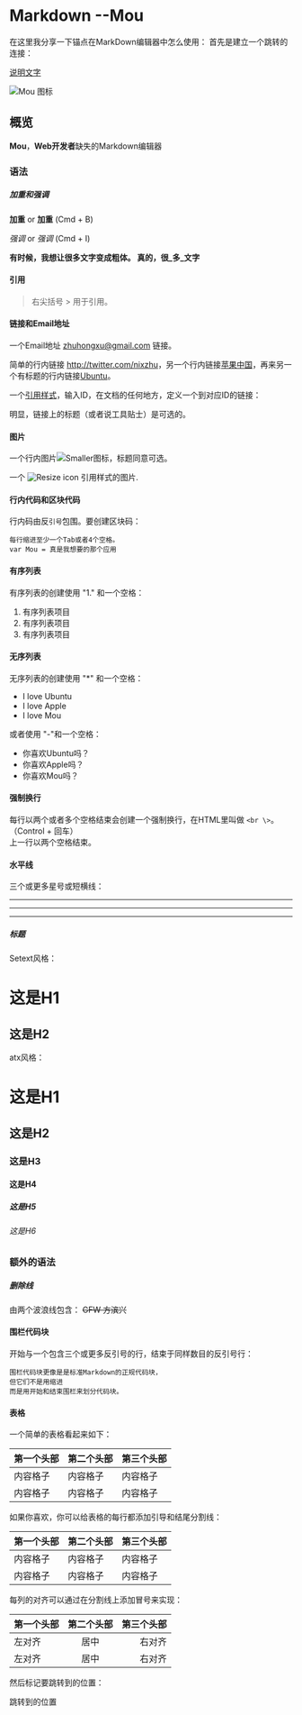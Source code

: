 # Markdown --Mou

在这里我分享一下锚点在MarkDown编辑器中怎么使用： 
首先是建立一个跳转的连接：

[说明文字](#jump)



![Mou 图标](http://mouapp.com/Mou_128.png)

## 概览

**Mou**，**Web开发者**缺失的Markdown编辑器

### 语法

##### 加重和强调

**加重** or __加重__ (Cmd + B)

*强调* or _强调_ (Cmd + I)

**有时候，我想让很多文字变成粗体。
真的，很_多_文字**

#### 引用

> 右尖括号 &gt; 用于引用。

#### 链接和Email地址

一个Email地址 <zhuhongxu@gmail.com> 链接。

简单的行内链接 <http://twitter.com/nixzhu>，另一个行内链接[苹果中国](http://www.apple.com.cn)，再来另一个有标题的行内链接[Ubuntu](http://www.ubuntu.com "Linux for human beings")。

一个[引用样式][id]，输入ID，在文档的任何地方，定义一个到对应ID的链接：

[id]: http://mouapp.com "Mac OS X上的Markdown编辑器"

明显，链接上的标题（或者说工具贴士）是可选的。

#### 图片

一个行内图片![Smaller图标](http://smallerapp.com/favicon.ico "我是标题")，标题同意可选。

一个 ![Resize icon][2] 引用样式的图片.

[2]: http://resizesafari.com/favicon.ico "Title"

#### 行内代码和区块代码

行内码由反`引号`包围。要创建区块码：

	每行缩进至少一个Tab或者4个空格。
	var Mou = 真是我想要的那个应用

#### 有序列表

有序列表的创建使用 "1." 和一个空格：

1. 有序列表项目
2. 有序列表项目
3. 有序列表项目

#### 无序列表

无序列表的创建使用 "*" 和一个空格：

* I love Ubuntu
* I love Apple
* I love Mou

或者使用 "-"和一个空格：

- 你喜欢Ubuntu吗？
- 你喜欢Apple吗？
- 你喜欢Mou吗？

#### 强制换行

每行以两个或者多个空格结束会创建一个强制换行，在HTML里叫做 `<br \>`。（Control + 回车）  
上一行以两个空格结束。

#### 水平线

三个或更多星号或短横线：

***
---
- - - -

##### 标题

Setext风格：

这是H1
=====

这是H2
-----

atx风格：

# 这是H1
## 这是H2
### 这是H3
#### 这是H4
##### 这是H5
###### 这是H6

### 额外的语法

##### 删除线

由两个波浪线包含：
~~GFW 方滨兴~~

#### 围栏代码块

开始与一个包含三个或更多反引号的行，结束于同样数目的反引号行：

```
围栏代码块更像是是标准Markdown的正规代码块，
但它们不是用缩进
而是用开始和结束围栏来划分代码块。
```
#### 表格

一个简单的表格看起来如下：

第一个头部 | 第二个头部 | 第三个头部
--------|---------|-------
内容格子 | 内容格子 | 内容格子
内容格子 | 内容格子 | 内容格子

如果你喜欢，你可以给表格的每行都添加引导和结尾分割线：

|第一个头部 | 第二个头部 | 第三个头部|
|---------|-----------|---------|
|内容格子  | 内容格子   | 内容格子 |
|内容格子  | 内容格子   | 内容格子 |

每列的对齐可以通过在分割线上添加冒号来实现：

第一个头部 | 第二个头部 | 第三个头部
:--------|:---------:|-------:
左对齐 | 居中 | 右对齐
左对齐 | 居中 | 右对齐


然后标记要跳转到的位置：

<span id = "jump">跳转到的位置</span>
